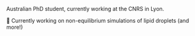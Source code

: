Australian PhD student, currently working at the CNRS in Lyon.

🌱 Currently working on non-equilibrium simulations of lipid droplets (and more!)
